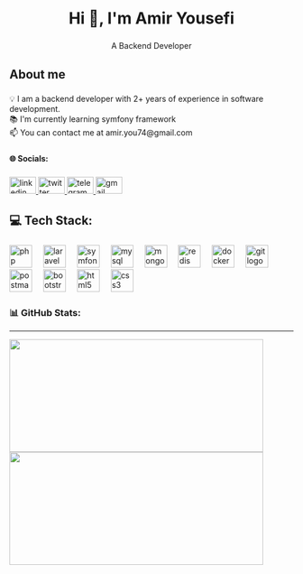 <h1 align="center">Hi 👋, I'm Amir Yousefi</h1>

###

<p align="center">A Backend Developer</p>

###

<h2 align="left">About me</h2>

###

<p align="left">💡 I am a backend developer with 2+ years of experience in software development.<br>📚 I'm currently learning symfony framework<br>📫 You can contact me at amir.you74@gmail.com</p>

###

<h4 align="left">🌐 Socials:</h4>

###

<div align="left">
  <a href="https://www.linkedin.com/in/amir-ys" target="_blank">
    <img src="https://raw.githubusercontent.com/maurodesouza/profile-readme-generator/master/src/assets/icons/social/linkedin/default.svg" width="47" height="30" alt="linkedin logo"  />
  </a>
  <a href="https://x.com/amirinjastt" target="_blank">
    <img src="https://raw.githubusercontent.com/maurodesouza/profile-readme-generator/master/src/assets/icons/social/twitter/default.svg" width="47" height="30" alt="twitter logo"  />
  </a>
  <a href="https://t.me/amirinjast" target="_blank">
    <img src="https://raw.githubusercontent.com/maurodesouza/profile-readme-generator/master/src/assets/icons/social/telegram/default.svg" width="47" height="30" alt="telegram logo"  />
  </a>
  <a href="mailto:amir.you74@gmail.com" target="_blank">
    <img src="https://raw.githubusercontent.com/maurodesouza/profile-readme-generator/master/src/assets/icons/social/gmail/default.svg" width="47" height="30" alt="gmail logo"  />
  </a>
</div>

###

<h2 align="left">💻 Tech Stack:</h2>

###

<div align="left">
    <img src="https://skillicons.dev/icons?i=php" height="40" alt="php logo"  />
  <img width="12" />
  <img src="https://skillicons.dev/icons?i=laravel" height="40" alt="laravel logo"  />
  <img width="12" />
  <img src="https://skillicons.dev/icons?i=symfony" height="40" alt="symfony logo"  />
  <img width="12" />
  <img src="https://skillicons.dev/icons?i=mysql" height="40" alt="mysql logo"  />
  <img width="12" />
  <img src="https://skillicons.dev/icons?i=mongodb" height="40" alt="mongodb logo"  />
  <img width="12" />
  <img src="https://skillicons.dev/icons?i=redis" height="40" alt="redis logo"  />
  <img width="12" />
  <img src="https://skillicons.dev/icons?i=docker" height="40" alt="docker logo"  />
  <img width="12" />
  <img src="https://cdn.simpleicons.org/git/F05032" height="40" alt="git logo"  />
  <img width="12" />
  <img src="https://cdn.simpleicons.org/postman/FF6C37" height="40" alt="postman logo"  />
  <img width="12" />
  <img src="https://cdn.simpleicons.org/bootstrap/7952B3" height="40" alt="bootstrap logo"  />
  <img width="12" />
  <img src="https://cdn.simpleicons.org/html5/E34F26" height="40" alt="html5 logo"  />
  <img width="12" />
  <img src="https://cdn.simpleicons.org/css3/1572B6" height="40" alt="css3 logo"  />
</div>

###

### 📊 GitHub Stats:
---
<a href="#" target="_blank" rel="noreferrer">
  <img src="https://github-readme-stats.vercel.app/api?username=amir-ys&hide_border=true&include_all_commits=false&count_private=false" width="450" height="200">
</a>
<a href="#" target="_blank" rel="noreferrer">
  <img src="https://github-readme-streak-stats.herokuapp.com/?user=amir-ys&hide_border=true" width="450" height="200">
</a>
